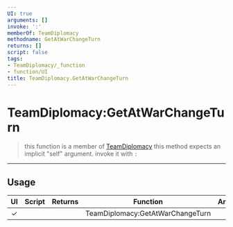 ```yaml
---
UI: true
arguments: []
invoke: ':'
memberOf: TeamDiplomacy
methodname: GetAtWarChangeTurn
returns: []
script: false
tags:
- TeamDiplomacy/_function
- function/UI
title: TeamDiplomacy.GetAtWarChangeTurn
---
```

# TeamDiplomacy:GetAtWarChangeTurn
> this function is a member of [TeamDiplomacy](civ-6/lua/TeamDiplomacy.md)
> this method expects an implicit "self" argument. invoke it with `:`
-----
## Usage
|  UI | Script | Returns | Function | Arguments |
|:---:|:------:|-------:|:--------:|:---------|
|✓| ||TeamDiplomacy:GetAtWarChangeTurn||
